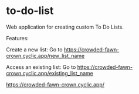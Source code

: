 # to-do-list

Web application for creating custom To Do Lists.

Features:

Create a new list:
Go to https://crowded-fawn-crown.cyclic.app/new_list_name

Access an existing list:
Go to https://crowded-fawn-crown.cyclic.app/existing_list_name


https://crowded-fawn-crown.cyclic.app/
